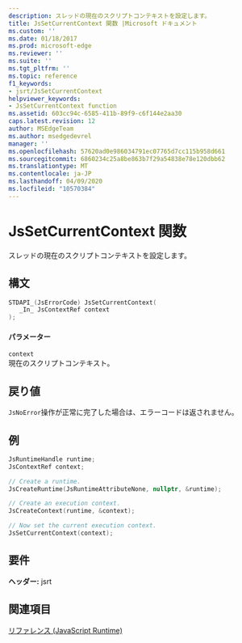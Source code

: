 ```yaml
---
description: スレッドの現在のスクリプトコンテキストを設定します。
title: JsSetCurrentContext 関数 |Microsoft ドキュメント
ms.custom: ''
ms.date: 01/18/2017
ms.prod: microsoft-edge
ms.reviewer: ''
ms.suite: ''
ms.tgt_pltfrm: ''
ms.topic: reference
f1_keywords:
- jsrt/JsSetCurrentContext
helpviewer_keywords:
- JsSetCurrentContext function
ms.assetid: 603cc94c-6585-411b-89f9-c6f144e2aa30
caps.latest.revision: 12
author: MSEdgeTeam
ms.author: msedgedevrel
manager: ''
ms.openlocfilehash: 57620ad0e986034791ec07765d7cc115b958d661
ms.sourcegitcommit: 6860234c25a8be863b7f29a54838e78e120dbb62
ms.translationtype: MT
ms.contentlocale: ja-JP
ms.lasthandoff: 04/09/2020
ms.locfileid: "10570384"
---
```

# JsSetCurrentContext 関数
スレッドの現在のスクリプトコンテキストを設定します。  
  
## 構文  
  
```cpp  
STDAPI_(JsErrorCode) JsSetCurrentContext(  
   _In_ JsContextRef context  
);  
```  
  
#### パラメーター  
 `context`  
 現在のスクリプトコンテキスト。  
  
## 戻り値  
 `JsNoError`操作が正常に完了した場合は、エラーコードは返されません。  

## 例

```cpp
JsRuntimeHandle runtime;
JsContextRef context;

// Create a runtime.
JsCreateRuntime(JsRuntimeAttributeNone, nullptr, &runtime);

// Create an execution context.
JsCreateContext(runtime, &context);

// Now set the current execution context.
JsSetCurrentContext(context);
```

## 要件  
 **ヘッダー:** jsrt  
  
## 関連項目  
 [リファレンス (JavaScript Runtime)](../chakra-hosting/reference-javascript-runtime.md)